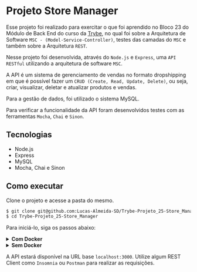 # Projeto Store Manager

Esse projeto foi realizado para exercitar o que foi aprendido no Bloco 23 do Módulo de Back End do curso da [Trybe](https://www.betrybe.com/), no qual foi sobre a Arquitetura de Software `MSC - (Model-Service-Controller)`, testes das camadas do `MSC` e também sobre a Arquitetura `REST`.

Nesse projeto foi desenvolvida, através do `Node.js` e `Express`, uma `API RESTful` utilizando a arquitetura de software `MSC`.

A API é um sistema de gerenciamento de vendas no formato dropshipping em que é possível fazer um `CRUD (Create, Read, Update, Delete)`, ou seja, criar, visualizar, deletar e atualizar produtos e vendas.

Para a gestão de dados, foi utilizado o sistema MySQL.

Para verificar a funcionalidade da API foram desenvolvidos testes com as ferramentas `Mocha`, `Chai` e `Sinon`.

## Tecnologias

  - Node.js
  - Express
  - MySQL
  - Mocha, Chai e Sinon

## Como executar

Clone o projeto e acesse a pasta do mesmo.

```bash
$ git clone git@github.com:Lucas-Almeida-SD/Trybe-Projeto_25-Store_Manager.git
$ cd Trybe-Projeto_25-Store_Manager
```

Para iniciá-lo, siga os passos abaixo:

<details>
  <summary><strong>Com Docker</strong></summary>

  ```bash
  # Criar container
  $ docker-compose up -d

  # Abrir terminal interativo do container
  $ docker container exec -it store_manager bash

  # Instalar as dependências
  $ npm install

  # Criar o banco de dados
  $ npm run migration

  # Popular o banco de dados
  $ npm run seed

  # Iniciar o projeto
  $ npm start
  ```
</details>

<details>
  <summary><strong>Sem Docker</strong></summary>

  ```bash
  # Instalar as dependências
  $ npm install

  # Criar o banco de dados
  $ npm run migration

  # Popular o banco de dados
  $ npm run seed

  # Iniciar o projeto
  $ npm start
  ```
</details>

A API estará disponível na URL base `localhost:3000`. Utilize algum REST Client como `Insomnia` ou `Postman` para realizar as requisições.